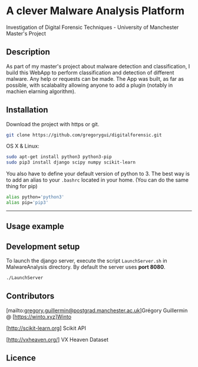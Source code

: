 # A clever Malware Analysis Platform
Investigation of Digital Forensic Techniques - University of Manchester Master's Project

## Description

As part of my master's project about malware detection and classification, I build this WebApp to perform classification and detection of different malware.
Any help or requests can be made. The App was built, as far as possible, with scalabality allowing anyone to add a plugin (notably in machien elarning algorithm).

## Installation

Download the project with https or git.
```sh
git clone https://github.com/gregorygui/digitalforensic.git
```

OS X & Linux:

```sh
sudo apt-get install python3 python3-pip
sudo pip3 install django scipy numpy scikit-learn
```

You also have to define your default version of python to 3.
The best way is to add an alias to your ```.bashrc``` located in your home. (You can do the same thing for pip)

```sh
alias python='python3'
alias pip='pip3'
```

***

## Usage example

## Development setup

To launch the django server, execute the script ```LaunchServer.sh``` in MalwareAnalysis directory. By default the server uses **port 8080**.
```sh
./LaunchServer
```

## Contributors

[mailto:gregory.guillermin@postgrad.manchester.ac.uk]Grégory Guillermin @ [https://winto.xyz]Winto

[http://scikit-learn.org] Scikit API

[http://vxheaven.org/] VX Heaven Dataset

## Licence